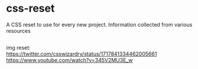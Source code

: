 # css-reset
A CSS reset to use for every new project. Information collected from various resources
##

img reset:
<br/>
https://twitter.com/csswizardry/status/1717841334462005661
<br/>
https://www.youtube.com/watch?v=345V2MU3E_w

